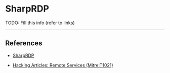 # SharpRDP

TODO: Fill this info (refer to links)

---
## References

- [SharpRDP](https://github.com/0xthirteen/SharpRDP)

- [Hacking Articles: Remote Services (Mitre:T1021)](https://www.hackingarticles.in/lateral-movement-remote-services-mitret1021/)